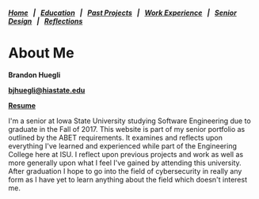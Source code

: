 ##### [Home](README.md) &nbsp; | &nbsp; [Education](education.md) &nbsp; | &nbsp; [Past Projects](projects.md) &nbsp; | &nbsp; [Work Experience](experience.md) &nbsp; | &nbsp; [Senior Design](sDesign.md) &nbsp; | &nbsp; [Reflections](reflections.md)

# About Me

**Brandon Huegli**

**bjhuegli@hiastate.edu**

**[Resume](resume.pdf)**

I'm a senior at Iowa State University studying Software Engineering due to graduate in the Fall of 2017. This website is part of my senior portfolio as outlined by the ABET requirements. It examines and reflects upon everything I've learned and experienced while part of the Engineering College here at ISU. I reflect upon previous projects and work as well as more generally upon what I feel I've gained by attending this university. After graduation I hope to go into the field of cybersecurity in really any form as I have yet to learn anything about the field which doesn't interest me.
